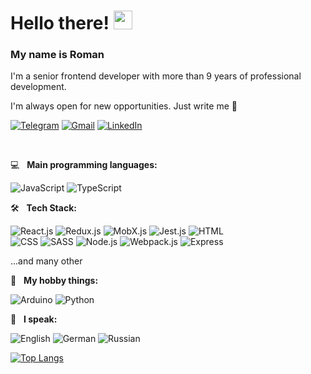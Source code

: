 # Hello there! <img src="https://media.giphy.com/media/hvRJCLFzcasrR4ia7z/giphy.gif" width="30px" height="30px" />

### **My name is Roman**

I'm a senior frontend developer with more than 9 years of professional development.</br>

I'm always open for new opportunities. Just write me 🙂

[![Telegram](https://img.shields.io/badge/-Telegram-1e272e?style=for-the-badge&logo=telegram&logoColor=27A0D9)](https://t.me/nolfex_tg)
[![Gmail](https://img.shields.io/badge/-Gmail-1e272e?style=for-the-badge&logo=Gmail)](mailto:untroman@gmail.com)
[![LinkedIn](https://img.shields.io/badge/-LinkedIn-1e272e?style=for-the-badge&logo=Linkedin)](https://www.linkedin.com/in/roman-unt)

</br>

💻 &nbsp; **Main programming languages:**

![JavaScript](https://img.shields.io/badge/-JavaScript-1e272e?style=for-the-badge&logo=JavaScript)
![TypeScript](https://img.shields.io/badge/-TypeScript-1e272e?style=for-the-badge&logo=TypeScript)

🛠 &nbsp; **Tech Stack:**

![React.js](https://img.shields.io/badge/-React.js-1e272e?style=for-the-badge&logo=react)
![Redux.js](https://img.shields.io/badge/-Redux-1e272e?style=for-the-badge&logo=redux)
![MobX.js](https://img.shields.io/badge/-Mobx-1e272e?style=for-the-badge&logo=mobx)
![Jest.js](https://img.shields.io/badge/-Jest-1e272e?style=for-the-badge&logo=Jest)
![HTML](https://img.shields.io/badge/-HTML-1e272e?style=for-the-badge&logo=html5)</br>
![CSS](https://img.shields.io/badge/-CSS-1e272e?style=for-the-badge&logo=css3)
![SASS](https://img.shields.io/badge/-SASS-1e272e?style=for-the-badge&logo=sass)
![Node.js](https://img.shields.io/badge/-Node.js-1e272e?style=for-the-badge&logo=nodedotjs)
![Webpack.js](https://img.shields.io/badge/-Webpack-1e272e?style=for-the-badge&logo=webpack)
![Express](https://img.shields.io/badge/-Express-1e272e?style=for-the-badge&logo=express)

...and many other

🧡 &nbsp; **My hobby things:**

![Arduino](https://img.shields.io/badge/-Arduino-1e272e?style=for-the-badge&logo=Arduino)
![Python](https://img.shields.io/badge/-Python-1e272e?style=for-the-badge&logo=python)

💬 &nbsp; **I speak:**

![English](https://img.shields.io/badge/-English_C1-3d1f8f?style=for-the-badge)
![German](https://img.shields.io/badge/-German_B1-008a57?style=for-the-badge)
![Russian](https://img.shields.io/badge/-Russian_C2-b04c00?style=for-the-badge)

[![Top Langs](https://github-readme-stats.vercel.app/api/top-langs/?username=NoflexGit&layout=compact)](https://github.com/NoflexGit/github-readme-stats)
